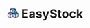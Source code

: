<div align="center" width="100%">
    <h1><img width="5%" src="./assets/img/logo-easystock2.png" alt="logo"> EasyStock</h1>
</div>